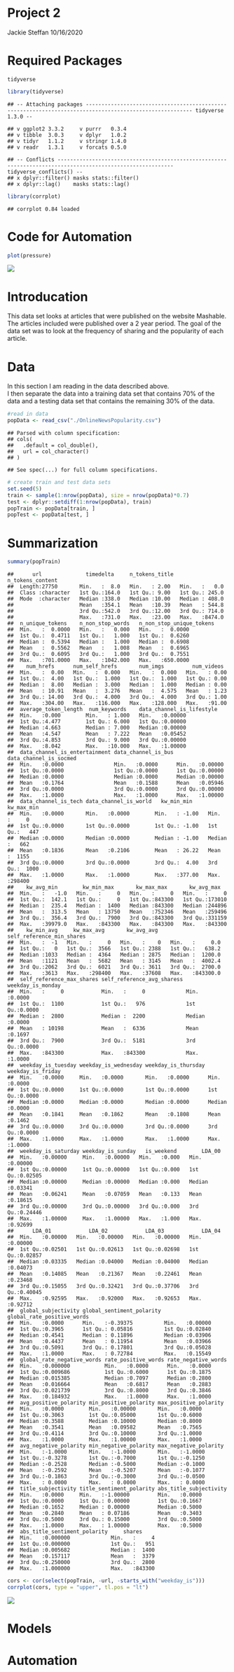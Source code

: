 Project 2
================
Jackie Steffan
10/16/2020

# Required Packages

`tidyverse`

``` r
library(tidyverse)
```

    ## -- Attaching packages -------------------------------------------------------------------------------------------------------- tidyverse 1.3.0 --

    ## v ggplot2 3.3.2     v purrr   0.3.4
    ## v tibble  3.0.3     v dplyr   1.0.2
    ## v tidyr   1.1.2     v stringr 1.4.0
    ## v readr   1.3.1     v forcats 0.5.0

    ## -- Conflicts ----------------------------------------------------------------------------------------------------------- tidyverse_conflicts() --
    ## x dplyr::filter() masks stats::filter()
    ## x dplyr::lag()    masks stats::lag()

``` r
library(corrplot)
```

    ## corrplot 0.84 loaded

# Code for Automation

``` r
plot(pressure)
```

![](project2_files/figure-gfm/auto-1.png)<!-- -->

# Introducation

This data set looks at articles that were published on the website
Mashable. The articles included were published over a 2 year period. The
goal of the data set was to look at the frequency of sharing and the
popularity of each article.

# Data

In this section I am reading in the data described above.  
I then separate the data into a training data set that contains 70% of
the data and a testing data set that contains the remaining 30% of the
data.

``` r
#read in data
popData <- read_csv("./OnlineNewsPopularity.csv")
```

    ## Parsed with column specification:
    ## cols(
    ##   .default = col_double(),
    ##   url = col_character()
    ## )

    ## See spec(...) for full column specifications.

``` r
# create train and test data sets
set.seed(5)
train <- sample(1:nrow(popData), size = nrow(popData)*0.7)
test <- dplyr::setdiff(1:nrow(popData), train)
popTrain <- popData[train, ]
popTest <- popData[test, ]
```

# Summarization

``` r
summary(popTrain)
```

    ##      url              timedelta     n_tokens_title  n_tokens_content
    ##  Length:27750       Min.   :  8.0   Min.   : 2.00   Min.   :   0.0  
    ##  Class :character   1st Qu.:164.0   1st Qu.: 9.00   1st Qu.: 245.0  
    ##  Mode  :character   Median :338.0   Median :10.00   Median : 408.0  
    ##                     Mean   :354.1   Mean   :10.39   Mean   : 544.8  
    ##                     3rd Qu.:542.0   3rd Qu.:12.00   3rd Qu.: 714.0  
    ##                     Max.   :731.0   Max.   :23.00   Max.   :8474.0  
    ##  n_unique_tokens    n_non_stop_words   n_non_stop_unique_tokens
    ##  Min.   :  0.0000   Min.   :   0.000   Min.   :  0.0000        
    ##  1st Qu.:  0.4711   1st Qu.:   1.000   1st Qu.:  0.6260        
    ##  Median :  0.5394   Median :   1.000   Median :  0.6908        
    ##  Mean   :  0.5562   Mean   :   1.008   Mean   :  0.6965        
    ##  3rd Qu.:  0.6095   3rd Qu.:   1.000   3rd Qu.:  0.7551        
    ##  Max.   :701.0000   Max.   :1042.000   Max.   :650.0000        
    ##    num_hrefs      num_self_hrefs       num_imgs         num_videos   
    ##  Min.   :  0.00   Min.   :  0.000   Min.   :  0.000   Min.   : 0.00  
    ##  1st Qu.:  4.00   1st Qu.:  1.000   1st Qu.:  1.000   1st Qu.: 0.00  
    ##  Median :  8.00   Median :  3.000   Median :  1.000   Median : 0.00  
    ##  Mean   : 10.91   Mean   :  3.276   Mean   :  4.575   Mean   : 1.23  
    ##  3rd Qu.: 14.00   3rd Qu.:  4.000   3rd Qu.:  4.000   3rd Qu.: 1.00  
    ##  Max.   :304.00   Max.   :116.000   Max.   :128.000   Max.   :91.00  
    ##  average_token_length  num_keywords    data_channel_is_lifestyle
    ##  Min.   :0.000        Min.   : 1.000   Min.   :0.00000          
    ##  1st Qu.:4.477        1st Qu.: 6.000   1st Qu.:0.00000          
    ##  Median :4.663        Median : 7.000   Median :0.00000          
    ##  Mean   :4.547        Mean   : 7.222   Mean   :0.05452          
    ##  3rd Qu.:4.853        3rd Qu.: 9.000   3rd Qu.:0.00000          
    ##  Max.   :8.042        Max.   :10.000   Max.   :1.00000          
    ##  data_channel_is_entertainment data_channel_is_bus data_channel_is_socmed
    ##  Min.   :0.0000                Min.   :0.0000      Min.   :0.00000       
    ##  1st Qu.:0.0000                1st Qu.:0.0000      1st Qu.:0.00000       
    ##  Median :0.0000                Median :0.0000      Median :0.00000       
    ##  Mean   :0.1764                Mean   :0.1588      Mean   :0.05946       
    ##  3rd Qu.:0.0000                3rd Qu.:0.0000      3rd Qu.:0.00000       
    ##  Max.   :1.0000                Max.   :1.0000      Max.   :1.00000       
    ##  data_channel_is_tech data_channel_is_world   kw_min_min       kw_max_min    
    ##  Min.   :0.0000       Min.   :0.0000        Min.   : -1.00   Min.   :     0  
    ##  1st Qu.:0.0000       1st Qu.:0.0000        1st Qu.: -1.00   1st Qu.:   447  
    ##  Median :0.0000       Median :0.0000        Median : -1.00   Median :   662  
    ##  Mean   :0.1836       Mean   :0.2106        Mean   : 26.22   Mean   :  1155  
    ##  3rd Qu.:0.0000       3rd Qu.:0.0000        3rd Qu.:  4.00   3rd Qu.:  1000  
    ##  Max.   :1.0000       Max.   :1.0000        Max.   :377.00   Max.   :298400  
    ##    kw_avg_min        kw_min_max       kw_max_max       kw_avg_max    
    ##  Min.   :   -1.0   Min.   :     0   Min.   :     0   Min.   :     0  
    ##  1st Qu.:  142.1   1st Qu.:     0   1st Qu.:843300   1st Qu.:173010  
    ##  Median :  235.4   Median :  1400   Median :843300   Median :244896  
    ##  Mean   :  313.5   Mean   : 13750   Mean   :752346   Mean   :259496  
    ##  3rd Qu.:  356.4   3rd Qu.:  7900   3rd Qu.:843300   3rd Qu.:331159  
    ##  Max.   :39979.0   Max.   :843300   Max.   :843300   Max.   :843300  
    ##    kw_min_avg     kw_max_avg       kw_avg_avg    self_reference_min_shares
    ##  Min.   :  -1   Min.   :     0   Min.   :    0   Min.   :     0.0         
    ##  1st Qu.:   0   1st Qu.:  3566   1st Qu.: 2388   1st Qu.:   638.2         
    ##  Median :1033   Median :  4364   Median : 2875   Median :  1200.0         
    ##  Mean   :1121   Mean   :  5682   Mean   : 3145   Mean   :  4002.4         
    ##  3rd Qu.:2062   3rd Qu.:  6021   3rd Qu.: 3611   3rd Qu.:  2700.0         
    ##  Max.   :3613   Max.   :298400   Max.   :37608   Max.   :843300.0         
    ##  self_reference_max_shares self_reference_avg_sharess weekday_is_monday
    ##  Min.   :     0            Min.   :     0             Min.   :0.0000   
    ##  1st Qu.:  1100            1st Qu.:   976             1st Qu.:0.0000   
    ##  Median :  2800            Median :  2200             Median :0.0000   
    ##  Mean   : 10198            Mean   :  6336             Mean   :0.1697   
    ##  3rd Qu.:  7900            3rd Qu.:  5181             3rd Qu.:0.0000   
    ##  Max.   :843300            Max.   :843300             Max.   :1.0000   
    ##  weekday_is_tuesday weekday_is_wednesday weekday_is_thursday weekday_is_friday
    ##  Min.   :0.0000     Min.   :0.0000       Min.   :0.0000      Min.   :0.0000   
    ##  1st Qu.:0.0000     1st Qu.:0.0000       1st Qu.:0.0000      1st Qu.:0.0000   
    ##  Median :0.0000     Median :0.0000       Median :0.0000      Median :0.0000   
    ##  Mean   :0.1841     Mean   :0.1862       Mean   :0.1808      Mean   :0.1462   
    ##  3rd Qu.:0.0000     3rd Qu.:0.0000       3rd Qu.:0.0000      3rd Qu.:0.0000   
    ##  Max.   :1.0000     Max.   :1.0000       Max.   :1.0000      Max.   :1.0000   
    ##  weekday_is_saturday weekday_is_sunday   is_weekend        LDA_00       
    ##  Min.   :0.00000     Min.   :0.00000   Min.   :0.000   Min.   :0.00000  
    ##  1st Qu.:0.00000     1st Qu.:0.00000   1st Qu.:0.000   1st Qu.:0.02505  
    ##  Median :0.00000     Median :0.00000   Median :0.000   Median :0.03341  
    ##  Mean   :0.06241     Mean   :0.07059   Mean   :0.133   Mean   :0.18615  
    ##  3rd Qu.:0.00000     3rd Qu.:0.00000   3rd Qu.:0.000   3rd Qu.:0.24446  
    ##  Max.   :1.00000     Max.   :1.00000   Max.   :1.000   Max.   :0.92699  
    ##      LDA_01            LDA_02            LDA_03            LDA_04       
    ##  Min.   :0.00000   Min.   :0.00000   Min.   :0.00000   Min.   :0.00000  
    ##  1st Qu.:0.02501   1st Qu.:0.02613   1st Qu.:0.02698   1st Qu.:0.02857  
    ##  Median :0.03335   Median :0.04000   Median :0.04000   Median :0.04073  
    ##  Mean   :0.14085   Mean   :0.21367   Mean   :0.22461   Mean   :0.23468  
    ##  3rd Qu.:0.15055   3rd Qu.:0.32421   3rd Qu.:0.37706   3rd Qu.:0.40045  
    ##  Max.   :0.92595   Max.   :0.92000   Max.   :0.92653   Max.   :0.92712  
    ##  global_subjectivity global_sentiment_polarity global_rate_positive_words
    ##  Min.   :0.0000      Min.   :-0.39375          Min.   :0.00000           
    ##  1st Qu.:0.3965      1st Qu.: 0.05816          1st Qu.:0.02840           
    ##  Median :0.4541      Median : 0.11896          Median :0.03906           
    ##  Mean   :0.4437      Mean   : 0.11954          Mean   :0.03966           
    ##  3rd Qu.:0.5091      3rd Qu.: 0.17801          3rd Qu.:0.05028           
    ##  Max.   :1.0000      Max.   : 0.72784          Max.   :0.15549           
    ##  global_rate_negative_words rate_positive_words rate_negative_words
    ##  Min.   :0.000000           Min.   :0.0000      Min.   :0.0000     
    ##  1st Qu.:0.009686           1st Qu.:0.6000      1st Qu.:0.1875     
    ##  Median :0.015385           Median :0.7097      Median :0.2800     
    ##  Mean   :0.016664           Mean   :0.6817      Mean   :0.2883     
    ##  3rd Qu.:0.021739           3rd Qu.:0.8000      3rd Qu.:0.3846     
    ##  Max.   :0.184932           Max.   :1.0000      Max.   :1.0000     
    ##  avg_positive_polarity min_positive_polarity max_positive_polarity
    ##  Min.   :0.0000        Min.   :0.00000       Min.   :0.0000       
    ##  1st Qu.:0.3063        1st Qu.:0.05000       1st Qu.:0.6000       
    ##  Median :0.3588        Median :0.10000       Median :0.8000       
    ##  Mean   :0.3541        Mean   :0.09582       Mean   :0.7565       
    ##  3rd Qu.:0.4114        3rd Qu.:0.10000       3rd Qu.:1.0000       
    ##  Max.   :1.0000        Max.   :1.00000       Max.   :1.0000       
    ##  avg_negative_polarity min_negative_polarity max_negative_polarity
    ##  Min.   :-1.0000       Min.   :-1.0000       Min.   :-1.0000      
    ##  1st Qu.:-0.3278       1st Qu.:-0.7000       1st Qu.:-0.1250      
    ##  Median :-0.2528       Median :-0.5000       Median :-0.1000      
    ##  Mean   :-0.2592       Mean   :-0.5207       Mean   :-0.1077      
    ##  3rd Qu.:-0.1863       3rd Qu.:-0.3000       3rd Qu.:-0.0500      
    ##  Max.   : 0.0000       Max.   : 0.0000       Max.   : 0.0000      
    ##  title_subjectivity title_sentiment_polarity abs_title_subjectivity
    ##  Min.   :0.0000     Min.   :-1.00000         Min.   :0.0000        
    ##  1st Qu.:0.0000     1st Qu.: 0.00000         1st Qu.:0.1667        
    ##  Median :0.1652     Median : 0.00000         Median :0.5000        
    ##  Mean   :0.2840     Mean   : 0.07186         Mean   :0.3403        
    ##  3rd Qu.:0.5000     3rd Qu.: 0.15000         3rd Qu.:0.5000        
    ##  Max.   :1.0000     Max.   : 1.00000         Max.   :0.5000        
    ##  abs_title_sentiment_polarity     shares      
    ##  Min.   :0.000000             Min.   :     4  
    ##  1st Qu.:0.000000             1st Qu.:   951  
    ##  Median :0.005682             Median :  1400  
    ##  Mean   :0.157117             Mean   :  3379  
    ##  3rd Qu.:0.250000             3rd Qu.:  2800  
    ##  Max.   :1.000000             Max.   :843300

``` r
cors <- cor(select(popTrain, -url, -starts_with("weekday_is")))
corrplot(cors, type = "upper", tl.pos = "lt")
```

![](project2_files/figure-gfm/summary-1.png)<!-- -->

# Models

# Automation
